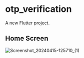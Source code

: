 # otp_verification

A new Flutter project.

## Home Screen
![Screenshot_20240415-125710_(1)](https://github.com/ConfusedStudent20/phone_number_authentication-flutter/assets/113964172/268eaf3c-985d-41c7-860c-36ece997d294)

